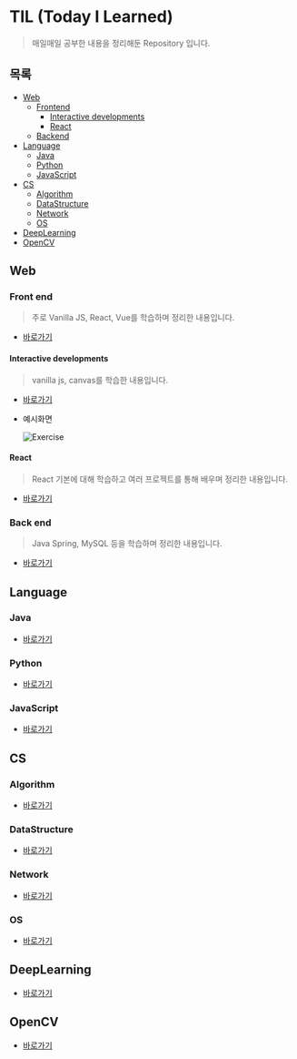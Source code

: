 # TIL (Today I Learned)

> 매일매일 공부한 내용을 정리해둔 Repository 입니다.

## 목록

* [Web](#web)
  * [Frontend](./web/frontend)
    * [Interactive developments](#interactive-developments)
    * [React](#react)
  * [Backend](#backend)
* [Language](#language)
  * [Java](./language/java)
  * [Python](#python)
  * [JavaScript](#javascript)
* [CS](#cs)
  * [Algorithm](#algorithm)
  * [DataStructure](#datastructure)
  * [Network](#network)
  * [OS](#os)
* [DeepLearning](#deeplearning)
* [OpenCV](#opencv)

## Web

### Front end

> 주로 Vanilla JS, React, Vue를 학습하며 정리한 내용입니다.

* [바로가기](./web/frontend)

#### Interactive developments

> vanilla js, canvas를 학습한 내용입니다.

* [바로가기](./web/frontend/interactive)

* 예시화면

  ![Exercise](./images/interactive.gif)

#### React

> React 기본에 대해 학습하고 여러 프로젝트를 통해 배우며 정리한 내용입니다.

* [바로가기](./web/frontend/react)

### Back end

> Java Spring, MySQL 등을 학습하며 정리한 내용입니다.

* [바로가기](./web/backend)

## Language

### Java

* [바로가기](./language/java)

### Python

* [바로가기](./language/python)

### JavaScript

* [바로가기](./language/javascript)

## CS

### Algorithm

* [바로가기](./CS/algorithm)

### DataStructure

* [바로가기](./CS/datastructure)

### Network

* [바로가기](./CS/network)

### OS

* [바로가기](./CS/OS)

## DeepLearning

* [바로가기](./deeplearning)

## OpenCV

* [바로가기](./openCV)





